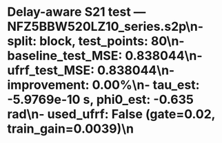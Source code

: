 # Delay-aware S21 test — NFZ5BBW520LZ10_series.s2p\n- split: block, test_points: 80\n- baseline_test_MSE: 0.838044\n- ufrf_test_MSE: 0.838044\n- improvement: 0.00%\n- tau_est: -5.9769e-10 s, phi0_est: -0.635 rad\n- used_ufrf: False (gate=0.02, train_gain=0.0039)\n